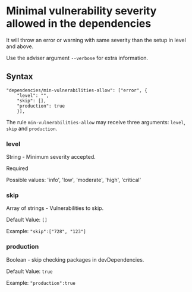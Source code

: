 # Minimal vulnerability severity allowed in the dependencies

It will throw an error or warning with same severity than the setup in level and above.

Use the adviser argument `--verbose` for extra information.

## Syntax

```
"dependencies/min-vulnerabilities-allow": ["error", { 
    "level": "", 
    "skip": [], 
    "production": true 
    }],
```

The rule `min-vulnerabilities-allow` may receive three arguments: `level`, `skip` and `production`.

### level

String - Minimum severity accepted.

Required

Possible values: 'info', 'low', 'moderate', 'high', 'critical'

### skip

Array of strings - Vulnerabilities to skip.

Default Value: `[]`

Example: `"skip":["728", "123"]`

### production

Boolean - skip checking packages in devDependencies.

Default Value: `true`

Example: `"production":true`
